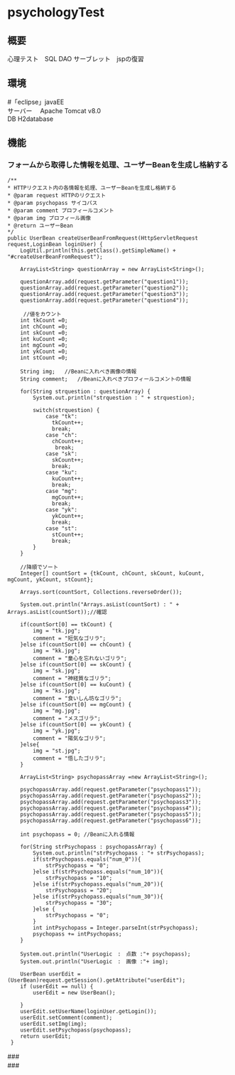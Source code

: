 # psychologyTest
## 概要<br>
心理テスト　SQL DAO サーブレット　jspの復習

## 環境<br>
#「eclipse」javaEE<br>
サーバー　 Apache Tomcat v8.0<br>
DB H2database<br>

## 機能<br>

### フォームから取得した情報を処理、ユーザーBeanを生成し格納する<br>
	/**
	* HTTPリクエスト内の各情報を処理、ユーザーBeanを生成し格納する
	* @param request HTTPのリクエスト
	* @param psychopass サイコパス
	* @param comment プロフィールコメント
	* @param img プロフィール画像
	* @return ユーザーBean
	*/
	public UserBean createUserBeanFromRequest(HttpServletRequest request,LoginBean loginUser) {
		LogUtil.println(this.getClass().getSimpleName() + "#createUserBeanFromRequest");

		ArrayList<String> questionArray = new ArrayList<String>();

		questionArray.add(request.getParameter("question1"));
		questionArray.add(request.getParameter("question2"));
		questionArray.add(request.getParameter("question3"));
		questionArray.add(request.getParameter("question4"));

		 //値をカウント
		int tkCount =0;
		int chCount =0;
		int skCount =0;
		int kuCount =0;
		int mgCount =0;
		int ykCount =0;
		int stCount =0;

		String img;   //Beanに入れべき画像の情報
		String comment;   //Beanに入れべきプロフィールコメントの情報

		for(String strquestion : questionArray) {
			System.out.println("strquestion : " + strquestion);

			switch(strquestion) {
			    case "tk":
			      tkCount++;
			      break;
			    case "ch":
			      chCount++;
			       break;
			    case "sk":
			      skCount++;
			      break;
			    case "ku":
			      kuCount++;
			      break;
			    case "mg":
			      mgCount++;
			      break;
			    case "yk":
			      ykCount++;
			      break;
			    case "st":
			      stCount++;
			      break;
			}
		}

		//降順でソート
		Integer[] countSort = {tkCount, chCount, skCount, kuCount, mgCount, ykCount, stCount};

		Arrays.sort(countSort, Collections.reverseOrder());

		System.out.println("Arrays.asList(countSort) : " + Arrays.asList(countSort));//確認

		if(countSort[0] == tkCount) {
			img = "tk.jpg";
			comment = "短気なゴリラ";
		}else if(countSort[0] == chCount) {
			img = "kk.jpg";
			comment = "童心を忘れないゴリラ";
		}else if(countSort[0] == skCount) {
			img = "sk.jpg";
			comment = "神経質なゴリラ";
		}else if(countSort[0] == kuCount) {
			img = "ks.jpg";
			comment = "食いしん坊なゴリラ";
		}else if(countSort[0] == mgCount) {
			img = "mg.jpg";
			comment = "メスゴリラ";
		}else if(countSort[0] == ykCount) {
			img = "yk.jpg";
			comment = "陽気なゴリラ";
		}else{
			img = "st.jpg";
			comment = "悟したゴリラ";
		}

		ArrayList<String> psychopassArray =new ArrayList<String>();

		psychopassArray.add(request.getParameter("psychopass1"));
		psychopassArray.add(request.getParameter("psychopass2"));
		psychopassArray.add(request.getParameter("psychopass3"));
		psychopassArray.add(request.getParameter("psychopass4"));
		psychopassArray.add(request.getParameter("psychopass5"));
		psychopassArray.add(request.getParameter("psychopass6"));

		int psychopass = 0; //Beanに入れる情報

		for(String strPsychopass : psychopassArray) {
			System.out.println("strPsychopass : "+ strPsychopass);
			if(strPsychopass.equals("num_0")){
				strPsychopass = "0";
			}else if(strPsychopass.equals("num_10")){
				strPsychopass = "10";
			}else if(strPsychopass.equals("num_20")){
				strPsychopass = "20";
			}else if(strPsychopass.equals("num_30")){
				strPsychopass = "30";
			}else {
				strPsychopass = "0";
			}
			int intPsychopass = Integer.parseInt(strPsychopass);
			psychopass += intPsychopass;
		}

		System.out.println("UserLogic　:　点数 :"+ psychopass);
		System.out.println("UserLogic　:　画像 :"+ img);

		UserBean userEdit = (UserBean)request.getSession().getAttribute("userEdit");
		if (userEdit == null) {
			userEdit = new UserBean();

		}
		userEdit.setUserName(loginUser.getLogin());
		userEdit.setComment(comment);
		userEdit.setImg(img);
		userEdit.setPsychopass(psychopass);
		return userEdit;
	 }

###　<br>
###　<br>
